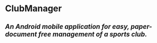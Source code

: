 # ClubManager
## **_An Android mobile application for easy, paper-document free management of a sports club._**
